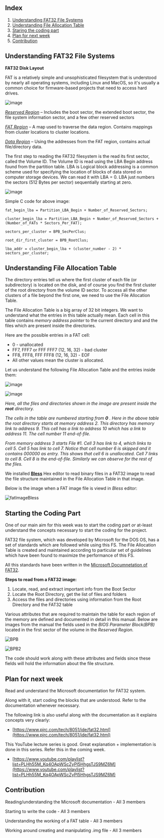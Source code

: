 ##  Index

1. [Understanding FAT32 File Systems](#Understanding-FAT32-File-Systems)
2. [Understanding File Allocation Table](#Understanding-File-Allocation-Table)
3. [Staring the coding part](#Starting-the-Coding-Part)  
4. [Plan for next week](#Plan-for-next-week)
5. [Contribution](#Contribution)
## Understanding FAT32 File Systems

**FAT32 Disk Layout**

FAT is a relatively simple and unsophisticated filesystem that is understood by nearly all operating systems, including Linux and MacOS, so it's usually a common choice for firmware-based projects that need to access hard drives.

![image](https://github.com/VidishJoshi/OSProject-toaruOS/blob/master/Report/img2/3.PNG)

*<u>Reserved Region</u>* – Includes the boot sector, the extended boot sector, the file system information sector, and a few other reserved sectors

*<u>FAT Region</u>* – A map used to traverse the data region. Contains mappings from cluster locations to cluster locations. 

*<u>Data Region</u>* – Using the addresses from the FAT region, contains actual file/directory data.

The first step to reading the FAT32 filesystem is the read its first sector, called the Volume ID. The Volume ID is read using the LBA Begin address found from the partition table. LBA is Logical block addressing is a common scheme used for specifying the location of blocks of data stored on computer storage devices. We can read it with LBA = 0.  LBA just numbers the sectors (512 Bytes per sector) sequentially starting at zero.

![image](https://github.com/VidishJoshi/OSProject-toaruOS/blob/master/Report/img2/1.png)

Simple C code for above image:
```
fat_begin_lba = Partition_LBA_Begin + Number_of_Reserved_Sectors;

cluster_begin_lba = Partition_LBA_Begin + Number_of_Reserved_Sectors + (Number_of_FATs * Sectors_Per_FAT);

sectors_per_cluster = BPB_SecPerClus; 

root_dir_first_cluster = BPB_RootClus;

lba_addr = cluster_begin_lba + (cluster_number - 2) * sectors_per_cluster;
```



## Understanding File Allocation Table

The directory entries tell us where the first cluster of each file (or subdirectory) is located on the disk, and of course you find the first cluster of the root directory from the volume ID sector. To access all the other clusters of a file beyond the first one, we need to use the File Allocation Table. 

The File Allocation Table is a big array of 32 bit integers. We want to understand what the entries in this table actually mean. Each cell in this table contains *memory address pointer* to the current directory and and the files which are present inside the directories.

Here are the possible entries in a FAT cell:

* 0 - unallocated
* FF7, FFF7 or FFF FFF7 (12, 16, 32) - bad cluster
* FF8, FFF8, FFF FFF8 (12, 16, 32) - EOF
* All other values mean the cluster is allocated.

Let us understand the following File Allocation Table and the entries inside them:

![image](https://github.com/VidishJoshi/OSProject-toaruOS/blob/master/Report/img2/2.PNG)

![image](/img2/2.PNG)



*Here, all the files and directories shown in the image are present inside the **root** directory.*

*The cells in the table are numbered starting from **0** .  Here in the above table the root directory starts at memory address 2. This  directory has memory link to address 9. This cell has a link to address 10 which has a link to address 11. The cell number 11 end-of-file.*

*From memory address 3 starts File #1. Cell 3 has link to 4, which links to cell 5. Cell 5 has link to cell 7. Notice that cell number 6 is skipped and it contains 000000 as entry. This shows that cell 6 is unallocated. Cell 7 links to cell 8. Cell 8 is the end-of-file. Similarly we can observe for the rest of the files.*



We installed [**Bless**](https://github.com/afrantzis/bless) Hex editor to read binary files in a FAT32 image to read the file structure maintained in the File Allocation Table in that image.

Below is the image when a FAT image file is viewd in *Bless* editor:

![fatImageBless](https://github.com/VidishJoshi/OSProject-toaruOS/blob/master/Report/img2/4.jpeg)



## Starting the Coding Part

One of our main aim for this week was to start the coding part *or* at-least understand the concepts necessary to start the coding for the project.

FAT32 file system, which was developed by Microsoft for the DOS OS, has a set of standards which are followed while using this FS. The File Allocation Table is created and maintained according to particular set of guidelines which have been found to maximize the performance of this FS.

All this standards have been written in the [Microsoft Documnetation of FAT32](http://read.pudn.com/downloads77/ebook/294884/FAT32%20Spec%20%28SDA%20Contribution%29.pdf). 

**Steps to read from a FAT32 image:**

1. Locate, read, and extract important info from the Boot Sector
2. Locate the Root Directory, get the list of files and folders
3. Access the files and directories using information from the Root Directory and the FAT32 table

Various attributes that are required to maintain the table for each region of the memory are defined and documented in detail in this manual. Below are images from the manual the fields used in the *BIOS Parameter Block(BPB)* located in the first sector of the volume in the *Reserved Region.* 

![BPB](https://github.com/VidishJoshi/OSProject-toaruOS/blob/master/Report/img2/5.PNG)

![BPB2](https://github.com/VidishJoshi/OSProject-toaruOS/blob/master/Report/img2/6.PNG)

The code should work along with these attributes and fields since these fields will hold the information about the file structure.

## 

## Plan for next week

Read and understand the Microsoft documentation for FAT32 system.

Along with it, start coding the blocks that are understood. Refer to the documentation whenever necessary. 

The following link is also useful along with the documentation as it explains concepts very clearly:

* [https://www.pjrc.com/tech/8051/ide/fat32.html](https://www.pjrc.com/tech/8051/ide/fat32.html)

This YouTube lecture series is good. Great explanation + implementation is done in this series. Refer this in the coming week.

* [https://www.youtube.com/playlist?list=PLHh55M_Kq4OApWScZyPl5HhgsTJS9MZ6M](https://www.youtube.com/playlist?list=PLHh55M_Kq4OApWScZyPl5HhgsTJS9MZ6M)



## Contribution

Reading/understanding the Microsoft documentation - All 3 members

Starting to write the code - All 3 members

Understanding the working of a FAT table - All 3 members

Working around creating and manipulating .img file - All 3 members
